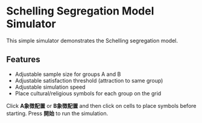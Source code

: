 # Schelling Segregation Model Simulator

This simple simulator demonstrates the Schelling segregation model.

## Features
- Adjustable sample size for groups A and B
- Adjustable satisfaction threshold (attraction to same group)
- Adjustable simulation speed
- Place cultural/religious symbols for each group on the grid

Click **A象徴配置** or **B象徴配置** and then click on cells to place symbols before starting.
Press **開始** to run the simulation.

